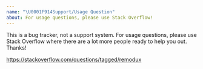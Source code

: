 ```yaml
---
name: "\U0001F914Support/Usage Question"
about: For usage questions, please use Stack Overflow!
---
```


This is a bug tracker, not a support system. For usage questions, please use Stack Overflow where there are a lot more people ready to help you out. Thanks!

https://stackoverflow.com/questions/tagged/remodux
